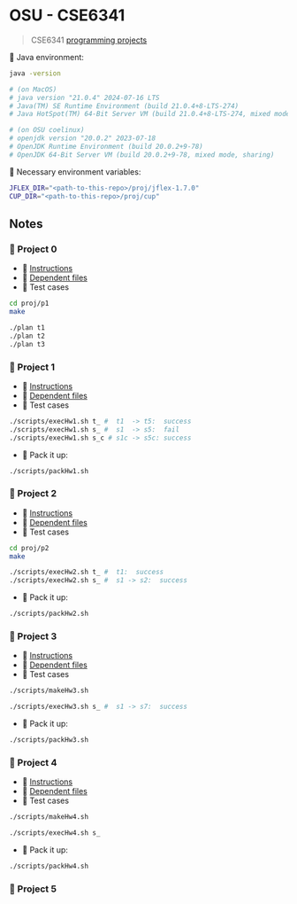 # OSU - CSE6341

> CSE6341 [programming projects](https://sites.google.com/view/rountev/cse-6341/programming-projects)

📌 Java environment:
```bash
java -version

# (on MacOS)
# java version "21.0.4" 2024-07-16 LTS
# Java(TM) SE Runtime Environment (build 21.0.4+8-LTS-274)
# Java HotSpot(TM) 64-Bit Server VM (build 21.0.4+8-LTS-274, mixed mode, sharing)

# (on OSU coelinux)
# openjdk version "20.0.2" 2023-07-18
# OpenJDK Runtime Environment (build 20.0.2+9-78)
# OpenJDK 64-Bit Server VM (build 20.0.2+9-78, mixed mode, sharing)
```

📌 Necessary environment variables:
```bash
JFLEX_DIR="<path-to-this-repo>/proj/jflex-1.7.0"
CUP_DIR="<path-to-this-repo>/proj/cup"
```

## Notes

### 🚩 Project 0

- 📌 [Instructions](https://drive.google.com/file/d/1UNOdZTYtRG2C8e9sjWE1feOObPvSuTBU/view?usp=sharing)
- 📌 [Dependent files](https://drive.google.com/drive/folders/1Cqnf5uVXdf0XAzXjrXIoilNs31VMRPrB?usp=sharing)
- 📌 Test cases
```bash
cd proj/p1
make

./plan t1
./plan t2
./plan t3
```

### 🚩 Project 1

- 📌 [Instructions](https://drive.google.com/file/d/1WVeXnehwmU_DTfx1pdg_64emQX6lP3A5/view?usp=sharing)
- 📌 [Dependent files](https://drive.google.com/drive/folders/1Cqnf5uVXdf0XAzXjrXIoilNs31VMRPrB?usp=sharing)
- 📌 Test cases
```bash
./scripts/execHw1.sh t_ #  t1  -> t5:  success
./scripts/execHw1.sh s_ #  s1  -> s5:  fail
./scripts/execHw1.sh s_c # s1c -> s5c: success
```

- 📌 Pack it up:
```bash
./scripts/packHw1.sh
```

### 🚩 Project 2

- 📌 [Instructions](https://drive.google.com/file/d/1HC4W7WKcw8b7XV58Ag16YjAdsJV9ujIp/view?usp=sharing)
- 📌 [Dependent files](https://drive.google.com/drive/folders/1Cqnf5uVXdf0XAzXjrXIoilNs31VMRPrB?usp=sharing)
- 📌 Test cases
```bash
cd proj/p2
make

./scripts/execHw2.sh t_ #  t1:  success
./scripts/execHw2.sh s_ #  s1 -> s2:  success
```

- 📌 Pack it up:
```bash
./scripts/packHw2.sh
```

### 🚩 Project 3

- 📌 [Instructions](https://drive.google.com/file/d/14SI58ZKQvvlxwFbCHz_CgMkI5Oqv6zei/view?usp=sharing)
- 📌 [Dependent files](https://drive.google.com/drive/folders/1Cqnf5uVXdf0XAzXjrXIoilNs31VMRPrB?usp=sharing)
- 📌 Test cases
```bash
./scripts/makeHw3.sh

./scripts/execHw3.sh s_ #  s1 -> s7:  success
```

- 📌 Pack it up:
```bash
./scripts/packHw3.sh
```

### 🚩 Project 4

- 📌 [Instructions](https://drive.google.com/file/d/1G8gKJ_SrWn38rkuugBQmffZaqYhN_VTc/view?usp=sharing)
- 📌 [Dependent files](https://drive.google.com/drive/folders/1Cqnf5uVXdf0XAzXjrXIoilNs31VMRPrB?usp=sharing)
- 📌 Test cases
```bash
./scripts/makeHw4.sh

./scripts/execHw4.sh s_
```

- 📌 Pack it up:
```bash
./scripts/packHw4.sh
```

### 🚩 Project 5

